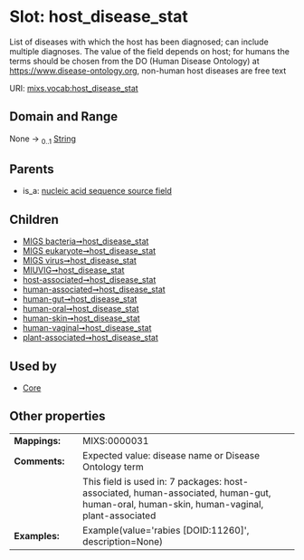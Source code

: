 
# Slot: host_disease_stat


List of diseases with which the host has been diagnosed; can include multiple diagnoses. The value of the field depends on host; for humans the terms should be chosen from the DO (Human Disease Ontology) at https://www.disease-ontology.org, non-human host diseases are free text

URI: [mixs.vocab:host_disease_stat](https://w3id.org/mixs/vocab/host_disease_stat)


## Domain and Range

None &#8594;  <sub>0..1</sub> [String](types/String.md)

## Parents

 *  is_a: [nucleic acid sequence source field](nucleic_acid_sequence_source_field.md)

## Children

 *  [MIGS bacteria➞host_disease_stat](MIGS_bacteria_host_disease_stat.md)
 *  [MIGS eukaryote➞host_disease_stat](MIGS_eukaryote_host_disease_stat.md)
 *  [MIGS virus➞host_disease_stat](MIGS_virus_host_disease_stat.md)
 *  [MIUVIG➞host_disease_stat](MIUVIG_host_disease_stat.md)
 *  [host-associated➞host_disease_stat](host_associated_host_disease_stat.md)
 *  [human-associated➞host_disease_stat](human_associated_host_disease_stat.md)
 *  [human-gut➞host_disease_stat](human_gut_host_disease_stat.md)
 *  [human-oral➞host_disease_stat](human_oral_host_disease_stat.md)
 *  [human-skin➞host_disease_stat](human_skin_host_disease_stat.md)
 *  [human-vaginal➞host_disease_stat](human_vaginal_host_disease_stat.md)
 *  [plant-associated➞host_disease_stat](plant_associated_host_disease_stat.md)

## Used by

 * [Core](Core.md)

## Other properties

|  |  |  |
| --- | --- | --- |
| **Mappings:** | | MIXS:0000031 |
| **Comments:** | | Expected value: disease name or Disease Ontology term |
|  | | This field is used in: 7 packages: host-associated, human-associated, human-gut, human-oral, human-skin, human-vaginal, plant-associated |
| **Examples:** | | Example(value='rabies [DOID:11260]', description=None) |

